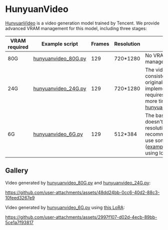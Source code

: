 # HunyuanVideo

[HunyuanVideo](https://github.com/Tencent/HunyuanVideo) is a video generation model trained by Tencent. We provide advanced VRAM management for this model, including three stages:

|VRAM required|Example script|Frames|Resolution|Note|
|-|-|-|-|-|
|80G|[hunyuanvideo_80G.py](hunyuanvideo_80G.py)|129|720*1280|No VRAM management.|
|24G|[hunyuanvideo_24G.py](hunyuanvideo_24G.py)|129|720*1280|The video is consistent with the original implementation, but it requires 5%~10% more time than [hunyuanvideo_80G.py](hunyuanvideo_80G.py)|
|6G|[hunyuanvideo_6G.py](hunyuanvideo_6G.py)|129|512*384|The base model doesn't support low resolutions. We recommend users to use some LoRA ([example](https://civitai.com/models/1032126/walking-animation-hunyuan-video)) trained using low resolutions.|

## Gallery

Video generated by [hunyuanvideo_80G.py](hunyuanvideo_80G.py) and [hunyuanvideo_24G.py](hunyuanvideo_24G.py):

https://github.com/user-attachments/assets/48dd24bb-0cc6-40d2-88c3-10feed3267e9

Video generated by [hunyuanvideo_6G.py](hunyuanvideo_6G.py) using [this LoRA](https://civitai.com/models/1032126/walking-animation-hunyuan-video):

https://github.com/user-attachments/assets/2997f107-d02d-4ecb-89bb-5ce1a7f93817

